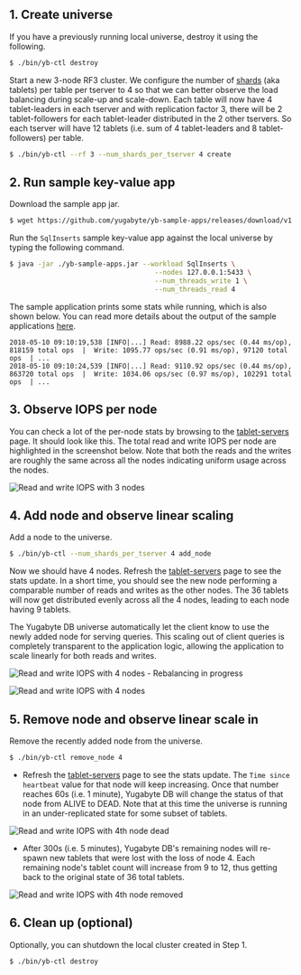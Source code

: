 ## 1. Create universe

If you have a previously running local universe, destroy it using the following.

```sh
$ ./bin/yb-ctl destroy
```

Start a new 3-node RF3 cluster. We configure the number of [shards](../../architecture/concepts/docdb/sharding/) (aka tablets) per table per tserver to 4 so that we can better observe the load balancing during scale-up and scale-down. Each table will now have 4 tablet-leaders in each tserver and with replication factor 3, there will be 2 tablet-followers for each tablet-leader distributed in the 2 other tservers. So each tserver will have 12 tablets (i.e. sum of 4 tablet-leaders and 8 tablet-followers) per table.

```sh
$ ./bin/yb-ctl --rf 3 --num_shards_per_tserver 4 create
```

## 2. Run sample key-value app

Download the sample app jar.

```sh
$ wget https://github.com/yugabyte/yb-sample-apps/releases/download/v1.2.0/yb-sample-apps.jar?raw=true -O yb-sample-apps.jar
```

Run the `SqlInserts` sample key-value app against the local universe by typing the following command.

```sh
$ java -jar ./yb-sample-apps.jar --workload SqlInserts \
                                    --nodes 127.0.0.1:5433 \
                                    --num_threads_write 1 \
                                    --num_threads_read 4
```

The sample application prints some stats while running, which is also shown below. You can read more details about the output of the sample applications [here](https://github.com/yugabyte/yb-sample-apps).

```
2018-05-10 09:10:19,538 [INFO|...] Read: 8988.22 ops/sec (0.44 ms/op), 818159 total ops  |  Write: 1095.77 ops/sec (0.91 ms/op), 97120 total ops  | ... 
2018-05-10 09:10:24,539 [INFO|...] Read: 9110.92 ops/sec (0.44 ms/op), 863720 total ops  |  Write: 1034.06 ops/sec (0.97 ms/op), 102291 total ops  | ...
```

## 3. Observe IOPS per node

You can check a lot of the per-node stats by browsing to the <a href='http://127.0.0.1:7000/tablet-servers' target="_blank">tablet-servers</a> page. It should look like this. The total read and write IOPS per node are highlighted in the screenshot below. Note that both the reads and the writes are roughly the same across all the nodes indicating uniform usage across the nodes.

![Read and write IOPS with 3 nodes](/images/ce/linear-scalability-3-nodes.png)

## 4. Add node and observe linear scaling

Add a node to the universe.

```sh
$ ./bin/yb-ctl --num_shards_per_tserver 4 add_node
```

Now we should have 4 nodes. Refresh the <a href='http://127.0.0.1:7000/tablet-servers' target="_blank">tablet-servers</a> page to see the stats update. In a short time, you should see the new node performing a comparable number of reads and writes as the other nodes. The 36 tablets will now get distributed evenly across all the 4 nodes, leading to each node having 9 tablets.

The Yugabyte DB universe automatically let the client know to use the newly added node for serving queries. This scaling out of client queries is completely transparent to the application logic, allowing the application to scale linearly for both reads and writes. 

![Read and write IOPS with 4 nodes - Rebalancing in progress](/images/ce/linear-scalability-4-nodes.png)

![Read and write IOPS with 4 nodes](/images/ce/linear-scalability-4-nodes-balanced.png)

## 5. Remove node and observe linear scale in

Remove the recently added node from the universe.

```sh
$ ./bin/yb-ctl remove_node 4
```

- Refresh the <a href='http://127.0.0.1:7000/tablet-servers' target="_blank">tablet-servers</a> page to see the stats update. The `Time since heartbeat` value for that node will keep increasing. Once that number reaches 60s (i.e. 1 minute), Yugabyte DB will change the status of that node from ALIVE to DEAD. Note that at this time the universe is running in an under-replicated state for some subset of tablets.

![Read and write IOPS with 4th node dead](/images/ce/linear-scalability-4-nodes-dead.png)

- After 300s (i.e. 5 minutes), Yugabyte DB's remaining nodes will re-spawn new tablets that were lost with the loss of node 4. Each remaining node's tablet count will increase from 9 to 12, thus getting back to the original state of 36 total tablets.

![Read and write IOPS with 4th node removed](/images/ce/linear-scalability-3-nodes-rebalanced.png)

## 6. Clean up (optional)

Optionally, you can shutdown the local cluster created in Step 1.

```sh
$ ./bin/yb-ctl destroy
```
